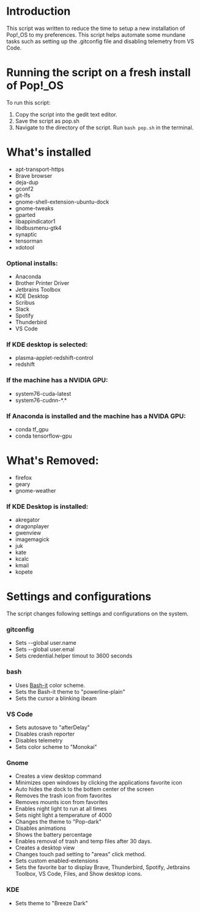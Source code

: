 # Introduction
This script was written to reduce the time to setup a new installation of Pop!_OS to my preferences.  This script helps automate some mundane tasks such as setting up the .gitconfig file and disabling telemetry from VS Code. 

# Running the script on a fresh install of Pop!_OS
To run this script:

1. Copy the script into the gedit text editor.
2. Save the script as pop.sh
3. Navigate to the directory of the script.  Run `bash pop.sh` in the terminal.

# What's installed
* apt-transport-https 
* Brave browser
* deja-dup
* gconf2 
* git-lfs 
* gnome-shell-extension-ubuntu-dock
* gnome-tweaks 
* gparted
* libappindicator1 
* libdbusmenu-gtk4  
* synaptic 
* tensorman 
* xdotool

### Optional installs:
* Anaconda
* Brother Printer Driver
* Jetbrains Toolbox
* KDE Desktop
* Scribus
* Slack
* Spotify
* Thunderbird
* VS Code


### If KDE desktop is selected:
* plasma-applet-redshift-control
* redshift

### If the machine has a NVIDIA GPU:
* system76-cuda-latest
* system76-cudnn-\*.\*

### If Anaconda is installed and the machine has a NVIDA GPU:
* conda tf_gpu
* conda tensorflow-gpu

# What's Removed:
* firefox 
* geary
* gnome-weather 

### If KDE Desktop is installed:
* akregator
* dragonplayer
* gwenview
* imagemagick
* juk
* kate
* kcalc
* kmail
* kopete


# Settings and configurations
The script changes following settings and configurations on the system.

### gitconfig
* Sets --global user.name
* Sets --global user.emal
* Sets credential.helper timout to 3600 seconds

### bash
* Uses [Bash-it](https://github.com/Bash-it/bash-it) color scheme.
* Sets the Bash-it theme to "powerline-plain"
* Sets the cursor a blinking ibeam

### VS Code
* Sets autosave to "afterDelay"
* Disables crash reporter
* Disables telemetry
* Sets color scheme to "Monokai"

### Gnome
* Creates a view desktop command
* Minimizes open windows by clicking the applications favorite icon
* Auto hides the dock to the bottem center of the screen
* Removes the trash icon from favorites
* Removes mounts icon from favorites
* Enables night light to run at all times
* Sets night light a temperature of 4000
* Changes the theme to "Pop-dark"
* Disables animations
* Shows the battery percentage
* Enables removal of trash and temp files after 30 days.
* Creates a desktop view
* Changes touch pad setting to "areas" click method.
* Sets custom enabled-extensions
* Sets the favorite bar to display Brave, Thunderbird, Spotify, Jetbrains Toolbox, VS Code, Files, and Show desktop icons.

### KDE
* Sets theme to "Breeze Dark"
